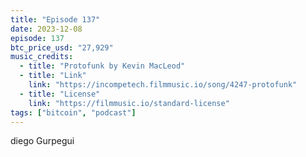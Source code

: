 ```yaml
---
title: "Episode 137"
date: 2023-12-08
episode: 137
btc_price_usd: "27,929"
music_credits:
  - title: "Protofunk by Kevin MacLeod"
  - title: "Link"
    link: "https://incompetech.filmmusic.io/song/4247-protofunk"
  - title: "License"
    link: "https://filmmusic.io/standard-license"
tags: ["bitcoin", "podcast"]
---
```


diego Gurpegui